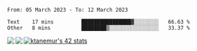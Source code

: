 <!--START_SECTION:waka-->

```text
From: 05 March 2023 - To: 12 March 2023

Text    17 mins         ████████████████▓░░░░░░░░   66.63 %
Other   8 mins          ████████▒░░░░░░░░░░░░░░░░   33.37 %
```

<!--END_SECTION:waka-->
<a href="https://github.com/anuraghazra/github-readme-stats">
  <img align="left" src="https://github-readme-stats.vercel.app/api?username=Tanesan&count_private=true&show_icons=true" />
<img align="left" src="https://github-readme-stats.vercel.app/api/top-langs/?username=Tanesan" />
</a>

[![ktanemur's 42 stats](https://badge42.vercel.app/api/v2/cl1wslf6s002109l771rng2w8/stats?cursusId=21&coalitionId=62)](https://github.com/JaeSeoKim/badge42)
